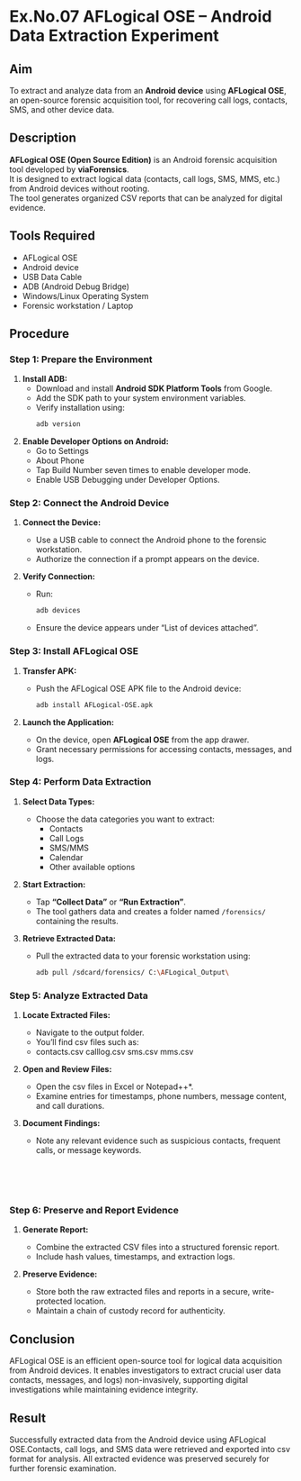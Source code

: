 # Ex.No.07  AFLogical OSE – Android Data Extraction Experiment

##  Aim
To extract and analyze data from an **Android device** using **AFLogical OSE**, an open-source forensic acquisition tool, for recovering call logs, contacts, SMS, and other device data.


##  Description
**AFLogical OSE (Open Source Edition)** is an Android forensic acquisition tool developed by **viaForensics**.  
It is designed to extract logical data (contacts, call logs, SMS, MMS, etc.) from Android devices without rooting.  
The tool generates organized CSV reports that can be analyzed for digital evidence.


##  Tools Required
- AFLogical OSE
- Android device 
- USB Data Cable
- ADB (Android Debug Bridge)  
- Windows/Linux Operating System  
- Forensic workstation / Laptop  


##  Procedure

### Step 1: Prepare the Environment
1. **Install ADB:**
   - Download and install **Android SDK Platform Tools** from Google.  
   - Add the SDK path to your system environment variables.  
   - Verify installation using:
     ```bash
     adb version


2. **Enable Developer Options on Android:**
   - Go to Settings
   - About Phone
   - Tap Build Number seven times to enable developer mode.  
   - Enable USB Debugging under Developer Options.


### Step 2: Connect the Android Device
1. **Connect the Device:**
   - Use a USB cable to connect the Android phone to the forensic workstation.  
   - Authorize the connection if a prompt appears on the device.

2. **Verify Connection:**
   - Run:
     ```bash
     adb devices
     ```
   - Ensure the device appears under “List of devices attached”.


### Step 3: Install AFLogical OSE
1. **Transfer APK:**
   - Push the AFLogical OSE APK file to the Android device:
     ```bash
     adb install AFLogical-OSE.apk
     ```

2. **Launch the Application:**
   - On the device, open **AFLogical OSE** from the app drawer.  
   - Grant necessary permissions for accessing contacts, messages, and logs.


### Step 4: Perform Data Extraction
1. **Select Data Types:**
   - Choose the data categories you want to extract:
     - Contacts  
     - Call Logs  
     - SMS/MMS  
     - Calendar  
     - Other available options

2. **Start Extraction:**
   - Tap **“Collect Data”** or **“Run Extraction”**.  
   - The tool gathers data and creates a folder named `/forensics/` containing the results.

3. **Retrieve Extracted Data:**
   - Pull the extracted data to your forensic workstation using:
     ```bash
     adb pull /sdcard/forensics/ C:\AFLogical_Output\
     ```


### Step 5: Analyze Extracted Data
1. **Locate Extracted Files:**
   - Navigate to the output folder.
   - You’ll find csv files such as:
   - contacts.csv calllog.csv  sms.csv mms.csv

2. **Open and Review Files:**
   - Open the csv files in Excel or Notepad++*.
   - Examine entries for timestamps, phone numbers, message content, and call durations.

3. **Document Findings:**
   - Note any relevant evidence such as suspicious contacts, frequent calls, or message keywords.

<br>
<br>
<br>

### Step 6: Preserve and Report Evidence
1. **Generate Report:**
   - Combine the extracted CSV files into a structured forensic report.  
   - Include hash values, timestamps, and extraction logs.

2. **Preserve Evidence:**
   - Store both the raw extracted files and reports in a secure, write-protected location.  
   - Maintain a chain of custody record for authenticity.

##  Conclusion
AFLogical OSE is an efficient open-source tool for logical data acquisition from Android devices. It enables investigators to extract crucial user data contacts, messages, and logs) non-invasively, supporting digital investigations while maintaining evidence integrity.

##  Result
Successfully extracted data from the Android device using AFLogical OSE.Contacts, call logs, and SMS data were retrieved and exported into csv format for analysis. All extracted evidence was preserved securely for further forensic examination.



